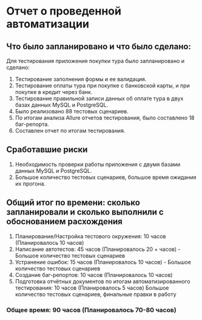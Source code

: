 # Отчет о проведенной автоматизации

## Что было запланировано и что было сделано:

Для тестирования приложения покупки тура было запланировано и сделано:
1. Тестирование заполнения формы и ее валидация.
2. Тестирование оплаты тура при покупке с банковской карты, и при покупке в кредит через банк.
3. Тестирование правильной записи данных об оплате тура в двух базах данных MySQL и PostgreSQL.
4. Было реализовано 88 тестовых сценариев.
5. По итогам анализа Allure отчетов тестирования, было составлено 18 баг-репорта.
6. Составлен отчет по итогам тестирования.

## Сработавшие риски

1. Необходимость проверки работы приложения с двумя базами данных MySQL и PostgreSQL.
2. Большое количество тестовых сценариев, большое время ожидания их прогона.


## 	Общий итог по времени: сколько запланировали и сколько выполнили с обоснованием расхождения


1. Планирование/Настройка тестового окружения: 10 часов (Планировалось 10 часов)
2. Написание автотестов: 45 часов (Планировалось 20 + часов) - Большое количество тестовых сценариев
3. Устранение ошибок: 15 часов (Планировалось 10 часов) - Большое количество тестовых сценариев
4. Создание баг-репортов: 10 часов (Планировалось 10 часов)
5. Подготовка отчётных документов по итогам автоматизированного тестирования: 10 часов (Планировалось 5 часов) Большое количество тестовых сценариев, финальные правки в работу

### Общее время: 90 часов (Планировалось  70-80 часов)
